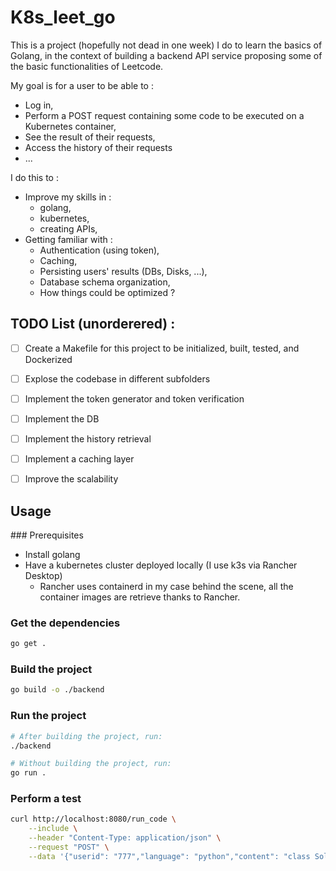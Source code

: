 # K8s_leet_go

This is a project (hopefully not dead in one week) I do to learn the basics of Golang, in the context of building a backend API service proposing some of the basic functionalities of Leetcode.

My goal is for a user to be able to :
- Log in,
- Perform a POST request containing some code to be executed on a Kubernetes container,
- See the result of their requests,
- Access the history of their requests
- ...


I do this to :
- Improve my skills in :
    - golang,
    - kubernetes,
    - creating APIs,
- Getting familiar with :
    - Authentication (using token),
    - Caching,
    - Persisting users' results (DBs, Disks, ...),
    - Database schema organization,
    - How things could be optimized ?


## TODO List (unorderered) :
- [ ] Create a Makefile for this project to be initialized, built, tested, and Dockerized
- [ ] Explose the codebase in different subfolders
- [ ] Implement the token generator and token verification
- [ ] Implement the DB
- [ ] Implement the history retrieval
- [ ] Implement a caching layer
- [ ] Improve the scalability



## Usage

### Prerequisites

- Install golang
- Have a kubernetes cluster deployed locally (I use k3s via Rancher Desktop)
    - Rancher uses containerd in my case behind the scene, all the container images are retrieve thanks to Rancher.


### Get the dependencies 
```sh
go get .
```

### Build the project
```sh
go build -o ./backend
```

### Run the project
```sh
# After building the project, run:
./backend

# Without building the project, run:
go run .
```

### Perform a test
```sh
curl http://localhost:8080/run_code \
    --include \
    --header "Content-Type: application/json" \
    --request "POST" \
    --data '{"userid": "777","language": "python","content": "class Solution:\n\tdef add(a,b):\n\t\treturn a + b\n\nprint(Solution.add(1,1))"}'
```